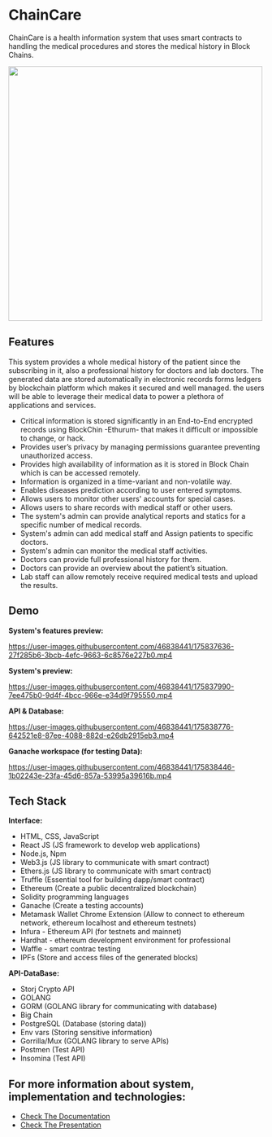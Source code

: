 
# ChainCare

ChainCare is a health information system that uses smart contracts to handling the medical procedures and stores the medical history in Block Chains. 


<img src="https://user-images.githubusercontent.com/46838441/175833736-e9c88933-a762-4fef-86f5-c5cf4f6d706d.png" width="500px" height="auto">





## Features

This system provides a whole medical history of the patient since the 
subscribing in it, also a professional history for doctors and lab doctors.
The generated data are stored automatically in electronic records forms 
ledgers by blockchain platform which makes it secured and well managed. the users will be able to leverage their medical data to power a plethora of applications and services.


- Critical information is stored significantly in an End-to-End encrypted records using BlockChin -Ethurum- that makes it difficult or impossible to change, or hack.
- Provides user’s privacy by managing permissions guarantee preventing unauthorized access.
- Provides high availability of information as it is stored in Block Chain which is can be accessed remotely.
- Information is organized in a time-variant and non-volatile way.
- Enables diseases prediction according to user entered symptoms.
- Allows users to monitor other users' accounts for special cases.
- Allows users to share records with medical staff or other users.
- The system's admin can provide analytical reports and statics for a specific number of medical records.
- System's admin can add medical staff and Assign patients to specific doctors.
- System's admin can monitor the medical staff activities.
- Doctors can provide full professional history for them.
- Doctors can provide an overview about the patient’s situation.
- Lab staff can allow remotely receive required medical tests and upload the results.


## Demo

**System's features preview:** 

https://user-images.githubusercontent.com/46838441/175837636-27f285b6-3bcb-4efc-9663-6c8576e227b0.mp4


**System's preview:**

https://user-images.githubusercontent.com/46838441/175837990-7ee475b0-9d4f-4bcc-966e-e34d9f795550.mp4

**API & Database:**


https://user-images.githubusercontent.com/46838441/175838776-642521e8-87ee-4088-882d-e26db2915eb3.mp4

**Ganache workspace (for testing Data):**

https://user-images.githubusercontent.com/46838441/175838446-1b02243e-23fa-45d6-857a-53995a39616b.mp4


## Tech Stack

**Interface:** 

- HTML, CSS, JavaScript
- React JS (JS framework to develop web applications)
- Node.js, Npm
- Web3.js (JS library to communicate with smart contract)
- Ethers.js (JS library to communicate with smart contract)
- Truffle (Essential tool for building dapp/smart contract)
- Ethereum (Create a public decentralized blockchain)
- Solidity programming languages
- Ganache (Create a testing accounts)
- Metamask Wallet Chrome Extension (Allow to connect to ethereum network, ethereum localhost and ethereum testnets)
- Infura - Ethereum API (for testnets and mainnet)
- Hardhat - ethereum development environment for professional
- Waffle - smart contrac testing
- IPFs (Store and access files of the generated blocks)


**API-DataBase:** 
- Storj Crypto API
- GOLANG
- GORM (GOLANG library for communicating with database)
- Big Chain
- PostgreSQL (Database (storing data))
- Env vars (Storing sensitive information)
- Gorrilla/Mux (GOLANG library to serve APIs)
- Postmen (Test API)
- Insomina (Test API)


## For more information about system, implementation and technologies:

 - [Check The Documentation](https://github.com/Dina-Hosny/ChainCare/blob/master/ChainCare%20Documentation.pdf)
 - [Check The Presentation](https://github.com/Dina-Hosny/ChainCare/blob/master/ChainCare%20Presentation.pptx)



